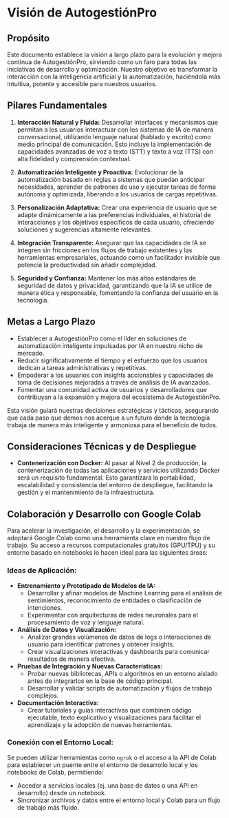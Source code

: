 # Visión de AutogestiónPro

## Propósito

Este documento establece la visión a largo plazo para la evolución y mejora continua de AutogestiónPro, sirviendo como un faro para todas las iniciativas de desarrollo y optimización. Nuestro objetivo es transformar la interacción con la inteligencia artificial y la automatización, haciéndola más intuitiva, potente y accesible para nuestros usuarios.

## Pilares Fundamentales

1.  **Interacción Natural y Fluida:** Desarrollar interfaces y mecanismos que permitan a los usuarios interactuar con los sistemas de IA de manera conversacional, utilizando lenguaje natural (hablado y escrito) como medio principal de comunicación. Esto incluye la implementación de capacidades avanzadas de voz a texto (STT) y texto a voz (TTS) con alta fidelidad y comprensión contextual.

2.  **Automatización Inteligente y Proactiva:** Evolucionar de la automatización basada en reglas a sistemas que puedan anticipar necesidades, aprender de patrones de uso y ejecutar tareas de forma autónoma y optimizada, liberando a los usuarios de cargas repetitivas.

3.  **Personalización Adaptativa:** Crear una experiencia de usuario que se adapte dinámicamente a las preferencias individuales, el historial de interacciones y los objetivos específicos de cada usuario, ofreciendo soluciones y sugerencias altamente relevantes.

4.  **Integración Transparente:** Asegurar que las capacidades de IA se integren sin fricciones en los flujos de trabajo existentes y las herramientas empresariales, actuando como un facilitador invisible que potencia la productividad sin añadir complejidad.

5.  **Seguridad y Confianza:** Mantener los más altos estándares de seguridad de datos y privacidad, garantizando que la IA se utilice de manera ética y responsable, fomentando la confianza del usuario en la tecnología.

## Metas a Largo Plazo

*   Establecer a AutogestiónPro como el líder en soluciones de automatización inteligente impulsadas por IA en nuestro nicho de mercado.
*   Reducir significativamente el tiempo y el esfuerzo que los usuarios dedican a tareas administrativas y repetitivas.
*   Empoderar a los usuarios con insights accionables y capacidades de toma de decisiones mejoradas a través de análisis de IA avanzados.
*   Fomentar una comunidad activa de usuarios y desarrolladores que contribuyan a la expansión y mejora del ecosistema de AutogestiónPro.

Esta visión guiará nuestras decisiones estratégicas y tácticas, asegurando que cada paso que demos nos acerque a un futuro donde la tecnología trabaja de manera más inteligente y armoniosa para el beneficio de todos.

## Consideraciones Técnicas y de Despliegue

*   **Contenerización con Docker:** Al pasar al Nivel 2 de producción, la contenerización de todas las aplicaciones y servicios utilizando Docker será un requisito fundamental. Esto garantizará la portabilidad, escalabilidad y consistencia del entorno de despliegue, facilitando la gestión y el mantenimiento de la infraestructura.

## Colaboración y Desarrollo con Google Colab

Para acelerar la investigación, el desarrollo y la experimentación, se adoptará Google Colab como una herramienta clave en nuestro flujo de trabajo. Su acceso a recursos computacionales gratuitos (GPU/TPU) y su entorno basado en notebooks lo hacen ideal para las siguientes áreas:

### Ideas de Aplicación:

*   **Entrenamiento y Prototipado de Modelos de IA:**
    *   Desarrollar y afinar modelos de Machine Learning para el análisis de sentimientos, reconocimiento de entidades o clasificación de intenciones.
    *   Experimentar con arquitecturas de redes neuronales para el procesamiento de voz y lenguaje natural.
*   **Análisis de Datos y Visualización:**
    *   Analizar grandes volúmenes de datos de logs o interacciones de usuario para identificar patrones y obtener insights.
    *   Crear visualizaciones interactivas y dashboards para comunicar resultados de manera efectiva.
*   **Pruebas de Integración y Nuevas Características:**
    *   Probar nuevas bibliotecas, APIs o algoritmos en un entorno aislado antes de integrarlos en la base de código principal.
    *   Desarrollar y validar scripts de automatización y flujos de trabajo complejos.
*   **Documentación Interactiva:**
    *   Crear tutoriales y guías interactivas que combinen código ejecutable, texto explicativo y visualizaciones para facilitar el aprendizaje y la adopción de nuevas herramientas.

### Conexión con el Entorno Local:

Se pueden utilizar herramientas como `ngrok` o el acceso a la API de Colab para establecer un puente entre el entorno de desarrollo local y los notebooks de Colab, permitiendo:

*   Acceder a servicios locales (ej. una base de datos o una API en desarrollo) desde un notebook.
*   Sincronizar archivos y datos entre el entorno local y Colab para un flujo de trabajo más fluido.